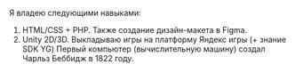 Я владею следующими навыками:
1) HTML/CSS + PHP. Также создание дизайн-макета в Figma.
2) Unity 2D/3D. Выкладываю игры на платформу Яндекс игры (+ знание SDK YG)
Первый компьютер (вычислительную машину) создал Чарльз Беббидж в 1822 году.
